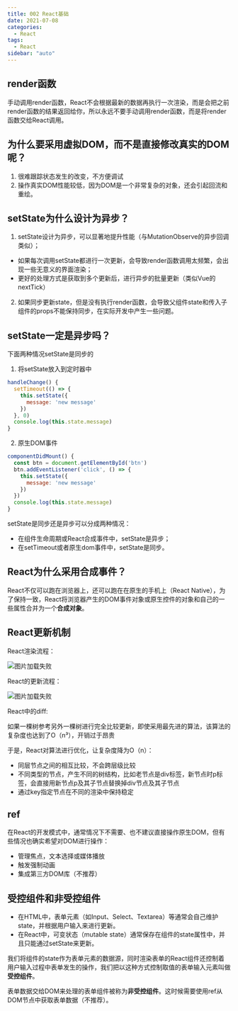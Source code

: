 ```yaml
---
title: 002 React基础
date: 2021-07-08
categories:
  - React
tags:
  - React
sidebar: "auto"
---
```


## render函数

手动调用render函数，React不会根据最新的数据再执行一次渲染，而是会把之前render函数的结果返回给你，所以永远不要手动调用render函数，而是将render函数交给React调用。

## 为什么要采用虚拟DOM，而不是直接修改真实的DOM呢？
1. 很难跟踪状态发生的改变，不方便调试
2. 操作真实DOM性能较低，因为DOM是一个非常复杂的对象，还会引起回流和重绘。

## setState为什么设计为异步？
1. setState设计为异步，可以显著地提升性能（与MutationObserve的异步回调类似）；
  - 如果每次调用setState都进行一次更新，会导致render函数调用太频繁，会出现一些无意义的界面渲染；
  - 更好的处理方式是获取到多个更新后，进行异步的批量更新（类似Vue的nextTick）
2. 如果同步更新state，但是没有执行render函数，会导致父组件state和传入子组件的props不能保持同步，在实际开发中产生一些问题。

## setState一定是异步吗？
下面两种情况setState是同步的
1. 将setState放入到定时器中
```js
handleChange() {
  setTimeout(() => {
    this.setState({
      message: 'new message'
    })
  }, 0)
  console.log(this.state.message)
}
```
2. 原生DOM事件
```js
componentDidMount() {
  const btn = document.getElementById('btn')
  btn.addEventListener('click', () => {
    this.setState({
      message: 'new message'
    })
  })
  console.log(this.state.message)
}
```
setState是同步还是异步可以分成两种情况：
- 在组件生命周期或React合成事件中，setState是异步；
- 在setTimeout或者原生dom事件中，setState是同步。

## React为什么采用合成事件？
React不仅可以跑在浏览器上，还可以跑在在原生的手机上（React Native），为了保持一致，React将浏览器产生的DOM事件对象或原生控件的对象和自己的一些属性合并为一个**合成对象**。

## React更新机制
React渲染流程：

<img :src="$withBase('/react/react渲染流程.svg')" alt="图片加载失败">

React的更新流程：

<img :src="$withBase('/react/react更新流程.svg')" alt="图片加载失败">


React中的diff:

如果一棵树参考另外一棵树进行完全比较更新，即使采用最先进的算法，该算法的复杂度也达到了O（n³），开销过于昂贵

于是，React对算法进行优化，让复杂度降为O（n）：
- 同层节点之间的相互比较，不会跨层级比较
- 不同类型的节点，产生不同的树结构，比如老节点是div标签，新节点时p标签，会直接用新节点p及其子节点替换掉div节点及其子节点
- 通过key指定节点在不同的渲染中保持稳定 


## ref
在React的开发模式中，通常情况下不需要、也不建议直接操作原生DOM，但有些情况也确实希望对DOM进行操作：
- 管理焦点，文本选择或媒体播放
- 触发强制动画
- 集成第三方DOM库（不推荐）

## 受控组件和非受控组件
- 在HTML中，表单元素（如Input、Select、Textarea）等通常会自己维护state，并根据用户输入来进行更新。
- 在React中，可变状态（mutable state）通常保存在组件的state属性中，并且只能通过setState来更新。

我们将组件的state作为表单元素的数据源，同时渲染表单的React组件还控制着用户输入过程中表单发生的操作，我们把以这种方式控制取值的表单输入元素叫做**受控组件**。

表单数据交给DOM来处理的表单组件被称为**非受控组件**。这时候需要使用ref从DOM节点中获取表单数据（不推荐）。
